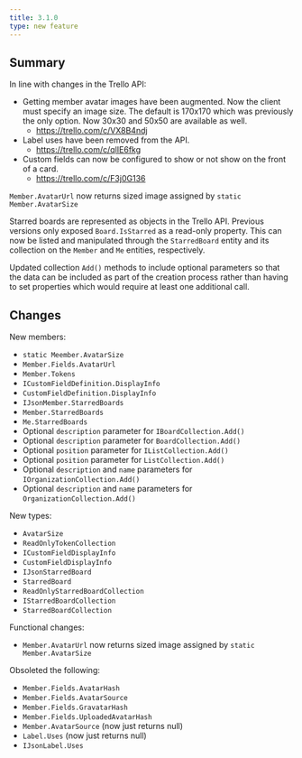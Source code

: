 ```yaml
---
title: 3.1.0
type: new feature
---
```


## Summary

In line with changes in the Trello API:

- Getting member avatar images have been augmented. Now the client must specify an image size.  The default is 170x170 which was previously the only option.  Now 30x30 and 50x50 are available as well.
    - https://trello.com/c/VX8B4ndj
- Label uses have been removed from the API.
    - https://trello.com/c/qlIE6fkg
- Custom fields can now be configured to show or not show on the front of a card.
    - https://trello.com/c/F3j0G136

`Member.AvatarUrl` now returns sized image assigned by `static Member.AvatarSize`

Starred boards are represented as objects in the Trello API.  Previous versions only exposed `Board.IsStarred` as a read-only property.  This can now be listed and manipulated through the `StarredBoard` entity and its collection on the `Member` and `Me` entities, respectively.

Updated collection `Add()` methods to include optional parameters so that the data can be included as part of the creation process rather than having to set properties which would require at least one additional call.

## Changes

New members:

- `static Meember.AvatarSize`
- `Member.Fields.AvatarUrl`
- `Member.Tokens`
- `ICustomFieldDefinition.DisplayInfo`
- `CustomFieldDefinition.DisplayInfo`
- `IJsonMember.StarredBoards`
- `Member.StarredBoards`
- `Me.StarredBoards`
- Optional `description` parameter for `IBoardCollection.Add()`
- Optional `description` parameter for `BoardCollection.Add()`
- Optional `position` parameter for `IListCollection.Add()`
- Optional `position` parameter for `ListCollection.Add()`
- Optional `description` and `name` parameters for `IOrganizationCollection.Add()`
- Optional `description` and `name` parameters for `OrganizationCollection.Add()`

New types:

- `AvatarSize`
- `ReadOnlyTokenCollection`
- `ICustomFieldDisplayInfo`
- `CustomFieldDisplayInfo`
- `IJsonStarredBoard`
- `StarredBoard`
- `ReadOnlyStarredBoardCollection`
- `IStarredBoardCollection`
- `StarredBoardCollection`

Functional changes:

- `Member.AvatarUrl` now returns sized image assigned by `static Member.AvatarSize`

Obsoleted the following:

- `Member.Fields.AvatarHash`
- `Member.Fields.AvatarSource`
- `Member.Fields.GravatarHash`
- `Member.Fields.UploadedAvatarHash`
- `Member.AvatarSource` (now just returns null)
- `Label.Uses` (now just returns null)
- `IJsonLabel.Uses`
